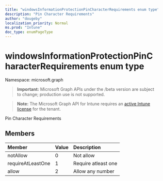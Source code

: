 ```yaml
---
title: "windowsInformationProtectionPinCharacterRequirements enum type"
description: "Pin Character Requirements"
author: "dougeby"
localization_priority: Normal
ms.prod: "Intune"
doc_type: enumPageType
---
```


# windowsInformationProtectionPinCharacterRequirements enum type

Namespace: microsoft.graph

> **Important:** Microsoft Graph APIs under the /beta version are subject to change; production use is not supported.

> **Note:** The Microsoft Graph API for Intune requires an [active Intune license](https://go.microsoft.com/fwlink/?linkid=839381) for the tenant.

Pin Character Requirements

## Members
|Member|Value|Description|
|:---|:---|:---|
|notAllow|0|Not allow|
|requireAtLeastOne|1|Require atleast one|
|allow|2|Allow any number|



